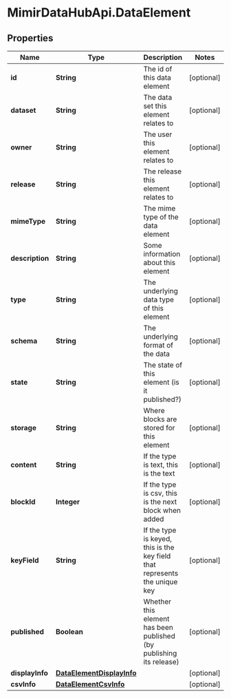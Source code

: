 # MimirDataHubApi.DataElement

## Properties
Name | Type | Description | Notes
------------ | ------------- | ------------- | -------------
**id** | **String** | The id of this data element | [optional] 
**dataset** | **String** | The data set this element relates to | [optional] 
**owner** | **String** | The user this element relates to | [optional] 
**release** | **String** | The release this element relates to | [optional] 
**mimeType** | **String** | The mime type of the data element | [optional] 
**description** | **String** | Some information about this element | [optional] 
**type** | **String** | The underlying data type of this element | [optional] 
**schema** | **String** | The underlying format of the data | [optional] 
**state** | **String** | The state of this element (is it published?) | [optional] 
**storage** | **String** | Where blocks are stored for this element | [optional] 
**content** | **String** | If the type is text, this is the text | [optional] 
**blockId** | **Integer** | If the type is csv, this is the next block when added | [optional] 
**keyField** | **String** | If the type is keyed, this is the key field that represents the unique key | [optional] 
**published** | **Boolean** | Whether this element has been published (by publishing its release) | [optional] 
**displayInfo** | [**DataElementDisplayInfo**](DataElementDisplayInfo.md) |  | [optional] 
**csvInfo** | [**DataElementCsvInfo**](DataElementCsvInfo.md) |  | [optional] 


